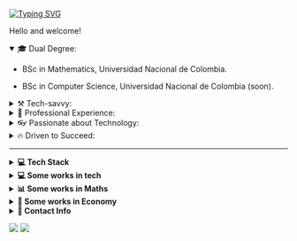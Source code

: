 [![Typing SVG](https://readme-typing-svg.demolab.com?font=Nunito&size=50&duration=4000&pause=500&color=F7DE15&center=true&vCenter=true&width=900&height=80&lines=I'm+a+mathematician;I'm+a+computer+scientist)](https://git.io/typing-svg)

<!--About Section-->

Hello and welcome!

<details open> <summary>🎓 Dual Degree:</summary>
 
- BSc in Mathematics, Universidad Nacional de Colombia.
  
- BSc in Computer Science, Universidad Nacional de Colombia (soon).
</details>
 
<details>
 <summary>⚒️ Tech-savvy:</summary>

- Certified Computer Repair Technician.

</details>
  
<details>  <summary>💼 Professional Experience:</summary>
  
- Currently working as a Research Assistant at HBS.
</details>

<details>
<summary>👓 Passionate about Technology:</summary>

- Active participant in educational and outreach initiatives.
- Continuously expanding knowledge and skills.
- Seeking real-world application opportunities.
</details>

<details>
<summary>🔥 Driven to Succeed:</summary>

- Aspires to become a leader in the field of computer science.
- Committed to making a positive impact on society through technology.
</details>

___

<!-- Tech Stack -->  
<details>
  <summary><b>💻 Tech Stack</b></summary>
    <p align="center">

| **Category** | **Technologies** |
| - | - |
**Programming Languages** | ![Python](https://img.shields.io/badge/Python-FFD43B?style=for-the-badge&logo=python&logoColor=blue)  ![JavaScript](https://img.shields.io/badge/javascript-%23323330.svg?style=for-the-badge&logo=javascript&logoColor=%23F7DF1E) ![C++](https://img.shields.io/badge/c++-%2300599C.svg?style=for-the-badge&logo=c%2B%2B&logoColor=white)  ![R](https://img.shields.io/badge/r-%23276DC3.svg?style=for-the-badge&logo=r&logoColor=white)
**Frameworks** | ![NumPy](https://img.shields.io/badge/numpy-%23013243.svg?style=for-the-badge&logo=numpy&logoColor=white) ![Pandas](https://img.shields.io/badge/pandas-%23150458.svg?style=for-the-badge&logo=pandas&logoColor=white) ![SciPy](https://img.shields.io/badge/SciPy-%230C55A5.svg?style=for-the-badge&logo=scipy&logoColor=%white) ![p5js](https://img.shields.io/badge/p5.js-ED225D?style=for-the-badge&logo=p5.js&logoColor=FFFFFF)
**ML & AI** | ![scikit-learn](https://img.shields.io/badge/scikit--learn-%23F7931E.svg?style=for-the-badge&logo=scikit-learn&logoColor=white) ![TensorFlow](https://img.shields.io/badge/TensorFlow-%23FF6F00.svg?style=for-the-badge&logo=TensorFlow&logoColor=white)
**Visualization Tools** | ![Plotly](https://img.shields.io/badge/Plotly-%233F4F75.svg?style=for-the-badge&logo=plotly&logoColor=white)
**Operating Systems** | ![Windows](https://img.shields.io/badge/Windows-0078D6?style=for-the-badge&logo=windows&logoColor=white) ![Linux](https://img.shields.io/badge/Linux-FCC624?style=for-the-badge&logo=linux&logoColor=black) ![Kali](https://img.shields.io/badge/Kali-268BEE?style=for-the-badge&logo=kalilinux&logoColor=white)
**Miscellaneous** | ![LaTeX](https://img.shields.io/badge/latex-%23008080.svg?style=for-the-badge&logo=latex&logoColor=white) ![Git](https://img.shields.io/badge/git-%23F05033.svg?style=for-the-badge&logo=git&logoColor=white) ![MySQL](https://img.shields.io/badge/mysql-%2300f.svg?style=for-the-badge&logo=mysql&logoColor=white)
  </p>
</details>

<!-- Some works in tech -->
<details>
  <summary><b>💻 Some works in tech</b></summary>
    <p align="center">

| **Project** | **Description** |
| - | - |
| [TextInsight](https://textinsight-ipsos.streamlit.app/) | An interactive text analysis tool built with Streamlit. |
| [MadameX](https://juanlara18.github.io/MadameX/) | A web-based game developed using JavaScript. |
| [BrickBreaker](https://juanlara18.github.io/BrickBreaker/) | A classic brick breaker game implemented in JavaScript. |
| [Tetris](https://juanlara18.github.io/Tetris/) | A web version of the popular Tetris game created using JavaScript. |
| [Atlantida](https://juanlara18.github.io/Atlantida-Web-Page/index.html) | A website for the Atlantida project. |

  </p>
</details>

<!-- Some works in Maths -->
<details>
  <summary><b>📊 Some works in Maths</b></summary>
    <p align="center">
    <!-- Add your mathematics projects here -->
    </p>
</details>

<!-- Some works in Economy -->
<details>
  <summary><b>💼 Some works in Economy</b></summary>
    <p align="center">
    <!-- Add your economics projects here -->
    </p>
</details>

<!-- Contact -->
<details>
  <summary><b>💬 Contact Info</b></summary>

  <p align="center">
<a href="https://www.linkedin.com/in/juandavidlara/"><img src="https://img.shields.io/badge/linkedin-%230077B5.svg?style=for-the-badge&logo=linkedin&logoColor=white" /></a>
  <a href="https://www.instagram.com/juanlara.io/?hl=es-la"><img src="https://img.shields.io/badge/Instagram-%23E4405F.svg?style=for-the-badge&logo=Instagram&logoColor=white" /></a>
  <a href="https://www.youtube.com/channel/UCk8OV8eN6lbwoJDCdKc42ew"><img src="https://img.shields.io/badge/YouTube-%23FF0000.svg?style=for-the-badge&logo=YouTube&logoColor=white" /></a>
</p>
  
</details>

![](https://komarev.com/ghpvc/?username=JuanLara18) ![](https://img.shields.io/github/followers/JuanLara18.svg?style=social&label=Follow)
